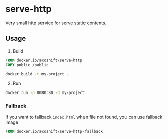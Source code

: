 # serve-http

Very small http service for serve static contents.

## Usage

1. Build

```Dockerfile
FROM docker.io/acoshift/serve-http
COPY public /public
```

```sh
docker build -t my-project .
```

2. Run

```sh
docker run -p 8080:80 -d my-project
```

### Fallback

If you want to fallback `index.html` when file not found, you can use fallback image

```Dockerfile
FROM docker.io/acoshift/serve-http-fallback
```
